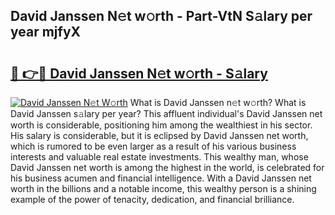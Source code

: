 ## David Janssen N𝚎t w𝚘rth - Part-VtN S𝚊lary per year mjfyX

# <h2><a href="http://gc2q32c.nevu.top/?p=David+Janssen">🔗 👉🔴 David Janssen N𝚎t w𝚘rth - S𝚊lary</a></h2>

[![David Janssen N𝚎t W𝚘rth](https://i.imgur.com/Oavwk0R.jpeg)](http://gc2q32c.nevu.top/?p=David+Janssen)
What is David Janssen n𝚎t w𝚘rth? What is David Janssen s𝚊lary per year?
This affluent individual's David Janssen net worth is considerable, positioning him among the wealthiest in his sector. His salary is considerable, but it is eclipsed by David Janssen net worth, which is rumored to be even larger as a result of his various business interests and valuable real estate investments. This wealthy man, whose David Janssen net worth is among the highest in the world, is celebrated for his business acumen and financial intelligence. With a David Janssen net worth in the billions and a notable income, this wealthy person is a shining example of the power of tenacity, dedication, and financial brilliance.
